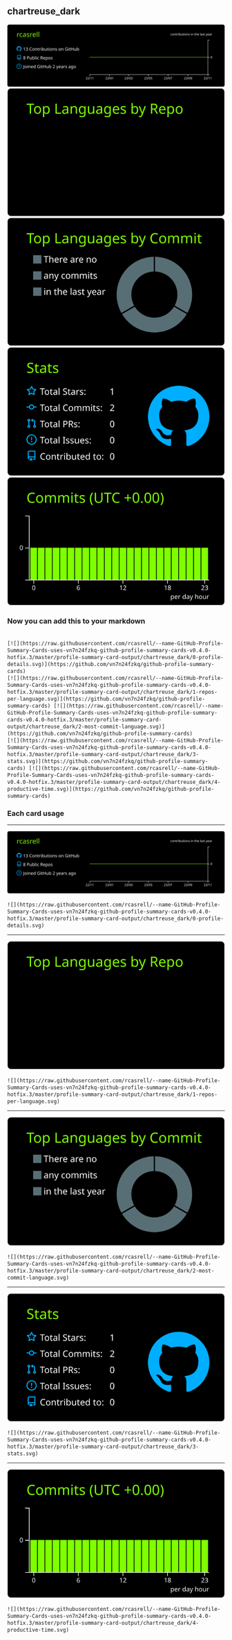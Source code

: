 ## chartreuse_dark

[![](./0-profile-details.svg)](https://github.com/vn7n24fzkq/github-profile-summary-cards)
[![](./1-repos-per-language.svg)](https://github.com/vn7n24fzkq/github-profile-summary-cards) [![](./2-most-commit-language.svg)](https://github.com/vn7n24fzkq/github-profile-summary-cards)
[![](./3-stats.svg)](https://github.com/vn7n24fzkq/github-profile-summary-cards) [![](./4-productive-time.svg)](https://github.com/vn7n24fzkq/github-profile-summary-cards)
### Now you can add this to your markdown
```

[![](https://raw.githubusercontent.com/rcasrell/--name-GitHub-Profile-Summary-Cards-uses-vn7n24fzkq-github-profile-summary-cards-v0.4.0-hotfix.3/master/profile-summary-card-output/chartreuse_dark/0-profile-details.svg)](https://github.com/vn7n24fzkq/github-profile-summary-cards)
[![](https://raw.githubusercontent.com/rcasrell/--name-GitHub-Profile-Summary-Cards-uses-vn7n24fzkq-github-profile-summary-cards-v0.4.0-hotfix.3/master/profile-summary-card-output/chartreuse_dark/1-repos-per-language.svg)](https://github.com/vn7n24fzkq/github-profile-summary-cards) [![](https://raw.githubusercontent.com/rcasrell/--name-GitHub-Profile-Summary-Cards-uses-vn7n24fzkq-github-profile-summary-cards-v0.4.0-hotfix.3/master/profile-summary-card-output/chartreuse_dark/2-most-commit-language.svg)](https://github.com/vn7n24fzkq/github-profile-summary-cards)
[![](https://raw.githubusercontent.com/rcasrell/--name-GitHub-Profile-Summary-Cards-uses-vn7n24fzkq-github-profile-summary-cards-v0.4.0-hotfix.3/master/profile-summary-card-output/chartreuse_dark/3-stats.svg)](https://github.com/vn7n24fzkq/github-profile-summary-cards) [![](https://raw.githubusercontent.com/rcasrell/--name-GitHub-Profile-Summary-Cards-uses-vn7n24fzkq-github-profile-summary-cards-v0.4.0-hotfix.3/master/profile-summary-card-output/chartreuse_dark/4-productive-time.svg)](https://github.com/vn7n24fzkq/github-profile-summary-cards)

```

### Each card usage
---

![](./0-profile-details.svg)

```
![](https://raw.githubusercontent.com/rcasrell/--name-GitHub-Profile-Summary-Cards-uses-vn7n24fzkq-github-profile-summary-cards-v0.4.0-hotfix.3/master/profile-summary-card-output/chartreuse_dark/0-profile-details.svg)
```

    

---

![](./1-repos-per-language.svg)

```
![](https://raw.githubusercontent.com/rcasrell/--name-GitHub-Profile-Summary-Cards-uses-vn7n24fzkq-github-profile-summary-cards-v0.4.0-hotfix.3/master/profile-summary-card-output/chartreuse_dark/1-repos-per-language.svg)
```

    

---

![](./2-most-commit-language.svg)

```
![](https://raw.githubusercontent.com/rcasrell/--name-GitHub-Profile-Summary-Cards-uses-vn7n24fzkq-github-profile-summary-cards-v0.4.0-hotfix.3/master/profile-summary-card-output/chartreuse_dark/2-most-commit-language.svg)
```

    

---

![](./3-stats.svg)

```
![](https://raw.githubusercontent.com/rcasrell/--name-GitHub-Profile-Summary-Cards-uses-vn7n24fzkq-github-profile-summary-cards-v0.4.0-hotfix.3/master/profile-summary-card-output/chartreuse_dark/3-stats.svg)
```

    

---

![](./4-productive-time.svg)

```
![](https://raw.githubusercontent.com/rcasrell/--name-GitHub-Profile-Summary-Cards-uses-vn7n24fzkq-github-profile-summary-cards-v0.4.0-hotfix.3/master/profile-summary-card-output/chartreuse_dark/4-productive-time.svg)
```

    
